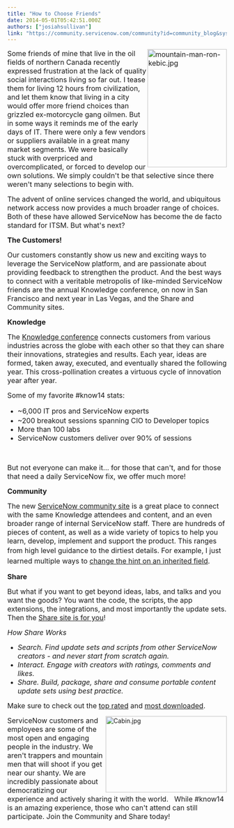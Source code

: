 ```yaml
---
title: "How to Choose Friends"
date: 2014-05-01T05:42:51.000Z
authors: ["josiahsullivan"]
link: "https://community.servicenow.com/community?id=community_blog&sys_id=32cda2e9dbd0dbc01dcaf3231f96190b"
---
```

<p><span style="font-size: 12pt;"><img   alt="mountain-man-ron-kebic.jpg" class="image-0 jive-image" height="271" src="ac01e4cedb5057049c9ffb651f961924.iix" style="height: 271.025641025641px; width: 182px; float: right;" width="182"/></span></p><p><span style="font-size: 12pt;">Some friends of mine that live in the oil fields of northern Canada recently expressed frustration at the lack of quality social interactions living so far out. I tease them for living 12 hours from civilization, and let them know that living in a city would offer more friend choices than grizzled ex-motorcycle gang oilmen. But in some ways it reminds me of the early days of IT. There were only a few vendors or suppliers available in a great many market segments. We were basically stuck with overpriced and overcomplicated, or forced to develop our own solutions. We simply couldn't be that selective since there weren't many selections to begin with.</span></p><p></p><p><span style="font-size: 12pt;">The advent of online services changed the world, and ubiquitous network access now provides a much broader range of choices. Both of these have allowed ServiceNow has become the de facto standard for ITSM. But what's next?</span></p><p></p><p></p><p><span style="font-size: 12pt;"><strong>The Customers!</strong></span></p><p></p><p><span style="font-size: 12pt;">Our customers constantly show us new and exciting ways to leverage the ServiceNow platform, and are passionate about providing feedback to strengthen the product. And the best ways to connect with a veritable metropolis of like-minded ServiceNow friends are the annual Knowledge conference, on now in San Francisco and next year in Las Vegas, and the Share and Community sites.</span></p><p></p><p></p><p><span style="font-size: 12pt;"><strong>Knowledge</strong></span></p><p></p><p><span style="font-size: 12pt;">The <a title="owledge.servicenow.com/" href="http://knowledge.servicenow.com/">Knowledge conference</a> connects customers from various industries across the globe with each other so that they can share their innovations, strategies and results. Each year, ideas are formed, taken away, executed, and eventually shared the following year. This cross-pollination creates a virtuous cycle of innovation year after year.</span></p><p></p><p><span style="font-size: 12pt;">Some of my favorite #know14 stats:</span></p><ul><li><span style="font-size: 12pt; line-height: 1.5em;">~6,000 IT pros and ServiceNow experts</span></li><li><span style="font-size: 12pt;">~200 breakout sessions spanning CIO to Developer topics</span></li><li><span style="font-size: 12pt;">More than 100 labs</span></li><li><span style="font-size: 12pt;">ServiceNow customers deliver over 90% of sessions</span></li></ul><p><span style="font-size: 12pt;"><br/></span></p><p><span style="font-size: 12pt;">But not everyone can make it… for those that can't, and for those that need a daily ServiceNow fix, we offer much more!</span></p><p></p><p><span style="font-size: 12pt;"><strong>Community</strong></span></p><p></p><p><span style="font-size: 12pt;">The new <a title="" _jive_internal="true" href="/">ServiceNow community site</a> is a great place to connect with the same Knowledge attendees and content, and an even broader range of internal ServiceNow staff. There are hundreds of pieces of content, as well as a wide variety of topics to help you learn, develop, implement and support the product. This ranges from high level guidance to the dirtiest details. For example, <span style="line-height: 1.5em;">I just learned multiple ways to </span><a title="" _jive_internal="true" href="/community?id=community_question&sys_id=e8e14ba9db98dbc01dcaf3231f961974" style="font-size: 12pt; line-height: 1.5em;">change the hint on an inherited field</a><span style="line-height: 1.5em;">.</span></span></p><p></p><p></p><p><span style="font-size: 12pt;"><strong>Share</strong></span></p><p></p><p><span style="font-size: 12pt;">But what if you want to get beyond ideas, labs, and talks and you want the goods? You want the code, the scripts, the app extensions, the integrations, and most importantly the update sets. Then the <a title="hare.servicenow.com/" href="https://share.servicenow.com/">Share site is for you</a>!</span></p><p></p><p><span style="font-size: 12pt;"><em>How Share Works</em></span></p><ul><li><span style="font-size: 12pt;"><em>Search. Find update sets and scripts from other ServiceNow creators - and never start from scratch again.</em></span></li><li><span style="font-size: 12pt;"><em>Interact. Engage with creators with ratings, comments and likes.</em></span></li><li><span style="font-size: 12pt;"><em>Share. Build, package, share and consume portable content update sets using best practice.</em></span></li></ul><p></p><p><span style="font-size: 12pt;">Make sure to check out the <a title="hare.servicenow.com/app.do#/category/all?startRow=0&sort_parameter=-overall_rating" href="https://share.servicenow.com/app.do#/category/all?startRow=0&amp;sort_parameter=-overall_rating">top rated</a> and <a title="hare.servicenow.com/app.do#/category/all?startRow=0&sort_parameter=-downloads" href="https://share.servicenow.com/app.do#/category/all?startRow=0&amp;sort_parameter=-downloads">most downloaded</a>.</span></p><p></p><p></p><p></p><p></p><p><img alt="Cabin.jpg" class="jive-image image-2" height="174" src="http://www.w0tm.com/M/imagesAlaska/Cabin.jpg" style="height: 174.29296875px; float: right; width: 278px;" width="278"/></p><p><span style="font-size: 12pt;">ServiceNow customers and employees are some of the most open and engaging people in the industry. We aren't trappers and mountain men that will shoot if you get near our shanty. We are incredibly passionate about democratizing our experience and actively sharing it with the world.   While #know14 is an amazing experience, those who can't attend can still participate. Join the Community and Share today!</span></p>